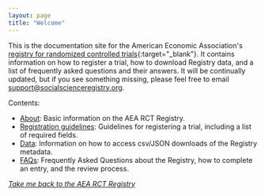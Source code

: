 ```yaml
---
layout: page
title: "Welcome"
---
```


This is the documentation site for the American Economic Association's [registry for randomized controlled trials](https://www.socialscienceregistry.org/){:target="_blank"}. It contains information on how to register a trial, how to download Registry data, and a list of frequently asked questions and their answers. It will be continually updated, but if you see something missing, please feel free to email support@socialscienceregistry.org.

Contents:

- [About](https://docs.socialscienceregistry.org/About): Basic information on the AEA RCT Registry. 
- [Registration guidelines](https://docs.socialscienceregistry.org/Registration%20Guildelines): Guidelines for registering a trial, including a list of required fields.
- [Data](https://docs.socialscienceregistry.org/Data): Information on how to access csv/JSON downloads of the Registry metadata.
- [FAQs](https://docs.socialscienceregistry.org/FAQ): Frequently Asked Questions about the Registry, how to complete an entry, and the review process.

*[Take me back to the AEA RCT Registry](https://www.socialscienceregistry.org/)*
